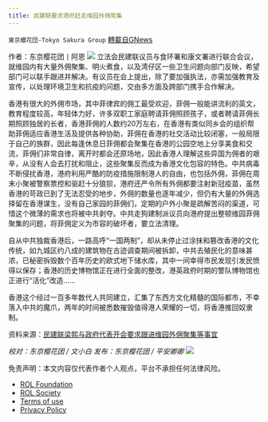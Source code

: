 ```yaml
---
title: 民建联要求港府赶走维园外佣聚集
---
```

`東京櫻花団-Tokyo Sakura Group` [轉載自GNews](https://gnews.org/zh-hans/1918081/)

作者：东京樱花团丨阿恩
![](https://lh6.googleusercontent.com/afOBjRtjxpDoSgYooNRYbII8ly397nOpXdDWIzxZyAO2iq35hmxOfN77g5bScq1jUoWC4kTA1Uca6O9vk9LxbAHbdEutKT24s6uB_PokqiSJdu4Ic7DUCkKiFuJsSMsmMZYUOfmu)
立法会民建联议员与食环署和康文署进行联合会议，就维园内有大量外佣聚集、明火煮食，以及湾仔区一些卫生问题向部门反映，希望部门可以联手跟进并解决。有议员在会上提出，除了要加强执法，亦需加强教育及宣传，以处理环境卫生和抗疫的问题，交由多方面及跨部门携手合作解决。

香港有很大的外佣市场，其中菲律宾的佣工最受欢迎，菲佣一般能讲流利的英文，教育程度较高，年轻体力好，许多双职工家庭聘请菲佣照顾孩子，或者聘请菲佣长期照顾独居的长者，香港菲佣的人数约20万左右，在香港有类似同乡会的组织帮助菲佣适应香港生活及提供各种协助，菲佣在香港的社交活动比较闭塞，一般局限于自己的族群，因此每逢休息日菲佣都会聚集在香港的公园空地上分享美食和交流，菲佣们非常自律，离开时都会还原场地，因此香港人理解这些异国为佣者的艰辛，从没有人会去打扰和阻止，这些聚集反而成为香港文化包容的特色。中共病毒不断侵扰香港，港府利用严酷的防疫措施限制港人的自由，也包括外佣，菲佣在周末小聚被警察票控和驱赶十分狼狈，港府还严令所有外佣都要注射新冠疫苗，虽然香港的苛政已到了无法忍受的地步，外佣的数量也逐年减少，但仍有大量的外佣选择留在香港谋生，没有自己家园的菲佣们，定期的户外小聚是疏解苦闷的渠道，可惜这个微薄的需求也将被中共剥夺。中共走狗建制派议员向港府提出整顿维园菲佣聚集的问题，将菲佣定义为市容的破坏者，要立法清理。

自从中共独裁香港后，一路高呼“一国两制”，却从未停止过涂抹和篡改香港的文化传统，如九城区约八成的建筑物在古迹调查期间被拆卸，中共去殖民化的意味甚浓，已秘密拆毁数个百年历史的欧式地下储水库，其中一间幸得市民发现引发民愤得以保存；香港的历史博物馆正在进行全面的整改，港英政府时期的警队博物馆也正进行“活化”改造……

香港这个经过一百多年数代人共同建立，汇集了东西方文化精髓的国际都市，不幸落入中共的魔爪，两年的时间被悉数摧毁值得港人荣耀的一切，将香港推回奴隶制。

资料来源：[民建联梁熙与政府代表开会要求跟进维园外佣聚集等事宜](https://hd.stheadline.com/news/realtime/hk/2303006/%E5%8D%B3%E6%99%82-%E6%B8%AF%E8%81%9E-%E6%B0%91%E5%BB%BA%E8%81%AF%E6%A2%81%E7%86%99%E8%88%87%E6%94%BF%E5%BA%9C%E4%BB%A3%E8%A1%A8%E9%96%8B%E6%9C%83-%E8%A6%81%E6%B1%82%E8%B7%9F%E9%80%B2%E7%B6%AD%E5%9C%92%E5%A4%96%E5%82%AD%E8%81%9A%E9%9B%86%E7%AD%89%E4%BA%8B%E5%AE%9C)

*校对：东京樱花团 / 文小白*
*发布：东京樱花团 / 平安卿卿*
![](https://assets.gnews.org/wp-content/uploads/2021/12/%E6%A8%B1%E8%8A%B1-3.jpg)
 

免责声明：本文内容仅代表作者个人观点，平台不承担任何法律风险。

- [ROL Foundation](https://rolfoundation.org/)
- [ROL Society](https://rolsociety.org/)
- [Terms of use](https://gnews.org/terms-of-use-3/)
- [Privacy Policy](https://gnews.org/privacy-policy/)
